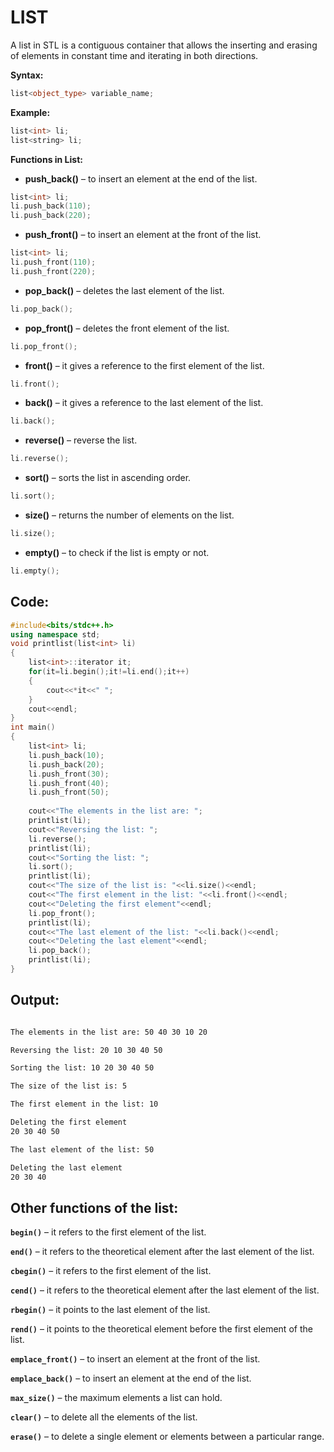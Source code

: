 # **LIST**

A list in STL is a contiguous container that allows the inserting and erasing of elements in constant time and iterating in both directions.

**Syntax:**
```cpp
list<object_type> variable_name; 
```

**Example:**
```cpp
list<int> li;
list<string> li;
```

**Functions in List:**

* **push_back()** – to insert an element at the end of the list.
```cpp
list<int> li;
li.push_back(110);
li.push_back(220);
```

* **push_front()** – to insert an element at the front of the list.
```cpp
list<int> li;
li.push_front(110);
li.push_front(220);
```

* **pop_back()** – deletes the last element of the list.
```cpp
li.pop_back();
```

* **pop_front()** – deletes the front element of the list.
```cpp
li.pop_front();
```

* **front()** – it gives a reference to the first element of the list.
```cpp
li.front();
```

* **back()** – it gives a reference to the last element of the list.
```cpp
li.back();
```

* **reverse()** – reverse the list.
```cpp
li.reverse();
```

* **sort()** – sorts the list in ascending order.
```cpp
li.sort();
```

* **size()** – returns the number of elements on the list.
```cpp
li.size();
```

* **empty()** – to check if the list is empty or not.
```cpp
li.empty();
```
## **Code:**

```cpp
#include<bits/stdc++.h>
using namespace std;
void printlist(list<int> li)
{
    list<int>::iterator it;
    for(it=li.begin();it!=li.end();it++)
    {
        cout<<*it<<" ";
    }
    cout<<endl;
}
int main()
{
    list<int> li;
    li.push_back(10);
    li.push_back(20);
    li.push_front(30);
    li.push_front(40);
    li.push_front(50);
    
    cout<<"The elements in the list are: ";
    printlist(li);
    cout<<"Reversing the list: ";
    li.reverse();
    printlist(li);
    cout<<"Sorting the list: ";
    li.sort();
    printlist(li);
    cout<<"The size of the list is: "<<li.size()<<endl;
    cout<<"The first element in the list: "<<li.front()<<endl;
    cout<<"Deleting the first element"<<endl;
    li.pop_front();
    printlist(li);
    cout<<"The last element of the list: "<<li.back()<<endl;
    cout<<"Deleting the last element"<<endl;
    li.pop_back();
    printlist(li);    
}
```

## **Output:**

```txt

The elements in the list are: 50 40 30 10 20

Reversing the list: 20 10 30 40 50

Sorting the list: 10 20 30 40 50

The size of the list is: 5

The first element in the list: 10

Deleting the first element
20 30 40 50

The last element of the list: 50

Deleting the last element
20 30 40
```

## **Other functions of the list:**

**```begin()```** – it refers to the first element of the list.

**```end()```** – it refers to the theoretical element after the last element of the list.

**```cbegin()```** – it refers to the first element of the list.

**```cend()```** – it refers to the theoretical element after the last element of the list.

**```rbegin()```** – it points to the last element of the list.

**```rend()```** – it points to the theoretical element before the first element of the list.

**```emplace_front()```** – to insert an element at the front of the list.

**```emplace_back()```** – to insert an element at the end of the list.

**```max_size()```** – the maximum elements a list can hold.

**```clear()```** – to delete all the elements of the list.

**```erase()```** – to delete a single element or elements between a particular range.